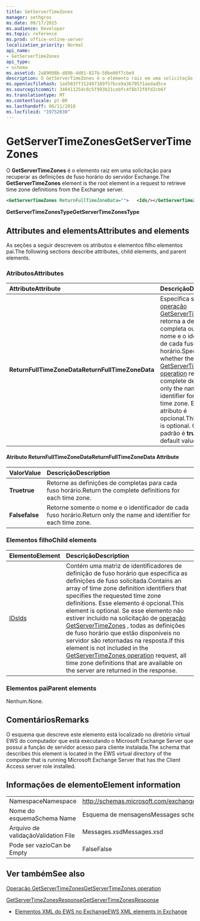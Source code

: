 ```yaml
---
title: GetServerTimeZones
manager: sethgros
ms.date: 09/17/2015
ms.audience: Developer
ms.topic: reference
ms.prod: office-online-server
localization_priority: Normal
api_name:
- GetServerTimeZones
api_type:
- schema
ms.assetid: 2a89098b-d89b-4d01-827b-50be00f7cbe9
description: O GetServerTimeZones é o elemento raiz em uma solicitação para recuperar as definições de fuso horário do servidor Exchange.
ms.openlocfilehash: 1ad503ff312497189f57bce9a3670571aedad5ce
ms.sourcegitcommit: 34041125dc8c5f993b21cebfc4f8b72f0fd2cb6f
ms.translationtype: MT
ms.contentlocale: pt-BR
ms.lasthandoff: 06/11/2018
ms.locfileid: "19752630"
---
```

# <a name="getservertimezones"></a><span data-ttu-id="608c8-103">GetServerTimeZones</span><span class="sxs-lookup"><span data-stu-id="608c8-103">GetServerTimeZones</span></span>

<span data-ttu-id="608c8-104">O **GetServerTimeZones** é o elemento raiz em uma solicitação para recuperar as definições de fuso horário do servidor Exchange.</span><span class="sxs-lookup"><span data-stu-id="608c8-104">The **GetServerTimeZones** element is the root element in a request to retrieve time zone definitions from the Exchange server.</span></span> 
  
```xml
<GetServerTimeZones ReturnFullTimeZoneData="">   <Ids/></GetServerTimeZones>
```

 <span data-ttu-id="608c8-105">**GetServerTimeZonesType**</span><span class="sxs-lookup"><span data-stu-id="608c8-105">**GetServerTimeZonesType**</span></span>
## <a name="attributes-and-elements"></a><span data-ttu-id="608c8-106">Attributes and elements</span><span class="sxs-lookup"><span data-stu-id="608c8-106">Attributes and elements</span></span>

<span data-ttu-id="608c8-107">As seções a seguir descrevem os atributos e elementos filho elementos pai.</span><span class="sxs-lookup"><span data-stu-id="608c8-107">The following sections describe attributes, child elements, and parent elements.</span></span>
  
### <a name="attributes"></a><span data-ttu-id="608c8-108">Atributos</span><span class="sxs-lookup"><span data-stu-id="608c8-108">Attributes</span></span>

|<span data-ttu-id="608c8-109">**Attribute**</span><span class="sxs-lookup"><span data-stu-id="608c8-109">**Attribute**</span></span>|<span data-ttu-id="608c8-110">**Descrição**</span><span class="sxs-lookup"><span data-stu-id="608c8-110">**Description**</span></span>|
|:-----|:-----|
|<span data-ttu-id="608c8-111">**ReturnFullTimeZoneData**</span><span class="sxs-lookup"><span data-stu-id="608c8-111">**ReturnFullTimeZoneData**</span></span> <br/> |<span data-ttu-id="608c8-112">Especifica se a [operação GetServerTimeZones](getservertimezones-operation.md) retorna a definição completa ou apenas o nome e o identificador de cada fuso horário.</span><span class="sxs-lookup"><span data-stu-id="608c8-112">Specifies whether the [GetServerTimeZones operation](getservertimezones-operation.md) returns the complete definition or only the name and identifier for each time zone.</span></span> <span data-ttu-id="608c8-113">Este atributo é opcional.</span><span class="sxs-lookup"><span data-stu-id="608c8-113">This attribute is optional.</span></span> <span data-ttu-id="608c8-114">O valor padrão é **true**.</span><span class="sxs-lookup"><span data-stu-id="608c8-114">The default value is **true**.</span></span>  <br/> |
   
#### <a name="returnfulltimezonedata-attribute"></a><span data-ttu-id="608c8-115">Atributo ReturnFullTimeZoneData</span><span class="sxs-lookup"><span data-stu-id="608c8-115">ReturnFullTimeZoneData Attribute</span></span>

|<span data-ttu-id="608c8-116">**Valor**</span><span class="sxs-lookup"><span data-stu-id="608c8-116">**Value**</span></span>|<span data-ttu-id="608c8-117">**Descrição**</span><span class="sxs-lookup"><span data-stu-id="608c8-117">**Description**</span></span>|
|:-----|:-----|
|<span data-ttu-id="608c8-118">**True**</span><span class="sxs-lookup"><span data-stu-id="608c8-118">**true**</span></span> <br/> |<span data-ttu-id="608c8-119">Retorne as definições de completas para cada fuso horário.</span><span class="sxs-lookup"><span data-stu-id="608c8-119">Return the complete definitions for each time zone.</span></span>  <br/> |
|<span data-ttu-id="608c8-120">**False**</span><span class="sxs-lookup"><span data-stu-id="608c8-120">**false**</span></span> <br/> |<span data-ttu-id="608c8-121">Retorne somente o nome e o identificador de cada fuso horário.</span><span class="sxs-lookup"><span data-stu-id="608c8-121">Return only the name and identifier for each time zone.</span></span>  <br/> |
   
### <a name="child-elements"></a><span data-ttu-id="608c8-122">Elementos filho</span><span class="sxs-lookup"><span data-stu-id="608c8-122">Child elements</span></span>

|<span data-ttu-id="608c8-123">**Elemento**</span><span class="sxs-lookup"><span data-stu-id="608c8-123">**Element**</span></span>|<span data-ttu-id="608c8-124">**Descrição**</span><span class="sxs-lookup"><span data-stu-id="608c8-124">**Description**</span></span>|
|:-----|:-----|
|[<span data-ttu-id="608c8-125">IDs</span><span class="sxs-lookup"><span data-stu-id="608c8-125">Ids</span></span>](ids.md) <br/> |<span data-ttu-id="608c8-126">Contém uma matriz de identificadores de definição de fuso horário que especifica as definições de fuso solicitada.</span><span class="sxs-lookup"><span data-stu-id="608c8-126">Contains an array of time zone definition identifiers that specifies the requested time zone definitions.</span></span> <span data-ttu-id="608c8-127">Esse elemento é opcional.</span><span class="sxs-lookup"><span data-stu-id="608c8-127">This element is optional.</span></span> <span data-ttu-id="608c8-128">Se esse elemento não estiver incluído na solicitação de [operação GetServerTimeZones](getservertimezones-operation.md) , todas as definições de fuso horário que estão disponíveis no servidor são retornadas na resposta.</span><span class="sxs-lookup"><span data-stu-id="608c8-128">If this element is not included in the [GetServerTimeZones operation](getservertimezones-operation.md) request, all time zone definitions that are available on the server are returned in the response.</span></span>  <br/> |
   
### <a name="parent-elements"></a><span data-ttu-id="608c8-129">Elementos pai</span><span class="sxs-lookup"><span data-stu-id="608c8-129">Parent elements</span></span>

<span data-ttu-id="608c8-130">Nenhum.</span><span class="sxs-lookup"><span data-stu-id="608c8-130">None.</span></span>
  
## <a name="remarks"></a><span data-ttu-id="608c8-131">Comentários</span><span class="sxs-lookup"><span data-stu-id="608c8-131">Remarks</span></span>

<span data-ttu-id="608c8-132">O esquema que descreve este elemento está localizado no diretório virtual EWS do computador que está executando o Microsoft Exchange Server que possui a função de servidor acesso para cliente instalada.</span><span class="sxs-lookup"><span data-stu-id="608c8-132">The schema that describes this element is located in the EWS virtual directory of the computer that is running Microsoft Exchange Server that has the Client Access server role installed.</span></span>
  
## <a name="element-information"></a><span data-ttu-id="608c8-133">Informações de elemento</span><span class="sxs-lookup"><span data-stu-id="608c8-133">Element information</span></span>

|||
|:-----|:-----|
|<span data-ttu-id="608c8-134">Namespace</span><span class="sxs-lookup"><span data-stu-id="608c8-134">Namespace</span></span>  <br/> |http://schemas.microsoft.com/exchange/services/2006/messages  <br/> |
|<span data-ttu-id="608c8-135">Nome do esquema</span><span class="sxs-lookup"><span data-stu-id="608c8-135">Schema Name</span></span>  <br/> |<span data-ttu-id="608c8-136">Esquema de mensagens</span><span class="sxs-lookup"><span data-stu-id="608c8-136">Messages schema</span></span>  <br/> |
|<span data-ttu-id="608c8-137">Arquivo de validação</span><span class="sxs-lookup"><span data-stu-id="608c8-137">Validation File</span></span>  <br/> |<span data-ttu-id="608c8-138">Messages.xsd</span><span class="sxs-lookup"><span data-stu-id="608c8-138">Messages.xsd</span></span>  <br/> |
|<span data-ttu-id="608c8-139">Pode ser vazio</span><span class="sxs-lookup"><span data-stu-id="608c8-139">Can be Empty</span></span>  <br/> |<span data-ttu-id="608c8-140">False</span><span class="sxs-lookup"><span data-stu-id="608c8-140">False</span></span>  <br/> |
   
## <a name="see-also"></a><span data-ttu-id="608c8-141">Ver também</span><span class="sxs-lookup"><span data-stu-id="608c8-141">See also</span></span>



[<span data-ttu-id="608c8-142">Operação GetServerTimeZones</span><span class="sxs-lookup"><span data-stu-id="608c8-142">GetServerTimeZones operation</span></span>](getservertimezones-operation.md)
  
[<span data-ttu-id="608c8-143">GetServerTimeZonesResponse</span><span class="sxs-lookup"><span data-stu-id="608c8-143">GetServerTimeZonesResponse</span></span>](getservertimezonesresponse.md)


- [<span data-ttu-id="608c8-144">Elementos XML do EWS no Exchange</span><span class="sxs-lookup"><span data-stu-id="608c8-144">EWS XML elements in Exchange</span></span>](ews-xml-elements-in-exchange.md)

